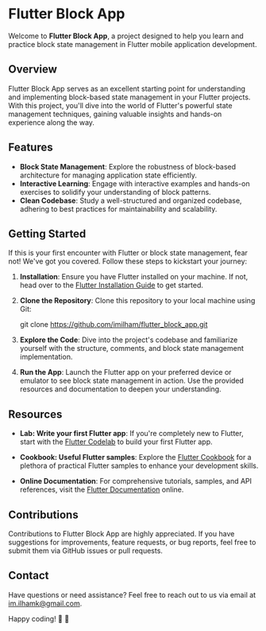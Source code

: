 <!-- # flutter_block_app

A new Flutter project.

## Getting Started

This project is a starting point for a Flutter application.

A few resources to get you started if this is your first Flutter project:

- [Lab: Write your first Flutter app](https://docs.flutter.dev/get-started/codelab)
- [Cookbook: Useful Flutter samples](https://docs.flutter.dev/cookbook)

For help getting started with Flutter development, view the
[online documentation](https://docs.flutter.dev/), which offers tutorials,
samples, guidance on mobile development, and a full API reference.
 -->

 # Flutter Block App

Welcome to **Flutter Block App**, a project designed to help you learn and practice block state management in Flutter mobile application development.

## Overview

Flutter Block App serves as an excellent starting point for understanding and implementing block-based state management in your Flutter projects. With this project, you'll dive into the world of Flutter's powerful state management techniques, gaining valuable insights and hands-on experience along the way.

## Features

- **Block State Management**: Explore the robustness of block-based architecture for managing application state efficiently.
- **Interactive Learning**: Engage with interactive examples and hands-on exercises to solidify your understanding of block patterns.
- **Clean Codebase**: Study a well-structured and organized codebase, adhering to best practices for maintainability and scalability.

## Getting Started

If this is your first encounter with Flutter or block state management, fear not! We've got you covered. Follow these steps to kickstart your journey:

1. **Installation**: Ensure you have Flutter installed on your machine. If not, head over to the [Flutter Installation Guide](https://flutter.dev/docs/get-started/install) to get started.
   
2. **Clone the Repository**: Clone this repository to your local machine using Git:

    
    git clone https://github.com/imilham/flutter_block_app.git
    

3. **Explore the Code**: Dive into the project's codebase and familiarize yourself with the structure, comments, and block state management implementation.

4. **Run the App**: Launch the Flutter app on your preferred device or emulator to see block state management in action. Use the provided resources and documentation to deepen your understanding.

## Resources

- **Lab: Write your first Flutter app**: If you're completely new to Flutter, start with the [Flutter Codelab](https://docs.flutter.dev/get-started/codelab) to build your first Flutter app.
   
- **Cookbook: Useful Flutter samples**: Explore the [Flutter Cookbook](https://docs.flutter.dev/cookbook) for a plethora of practical Flutter samples to enhance your development skills.

- **Online Documentation**: For comprehensive tutorials, samples, and API references, visit the [Flutter Documentation](https://docs.flutter.dev/) online.

## Contributions

Contributions to Flutter Block App are highly appreciated. If you have suggestions for improvements, feature requests, or bug reports, feel free to submit them via GitHub issues or pull requests.

<!-- ## License

This project is licensed under the MIT License. See the [LICENSE](LICENSE) file for details. -->

## Contact

Have questions or need assistance? Feel free to reach out to us via email at 
[im.ilhamk@gmail.com](mailto:im.ilhamk@gmail.com).

Happy coding!  🤩 🚀
